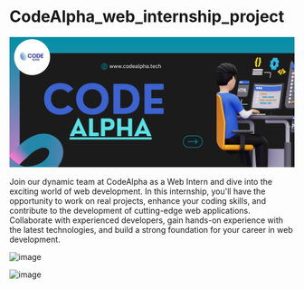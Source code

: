 # CodeAlpha_web_internship_project
![image](https://github.com/ironmercdanish/CODE_ALPHA_WEBDEVELOPEMENT_TASK/blob/main/302044194-ec7429e5-59f5-4743-b755-61d83b927901.png)


Join our dynamic team at CodeAlpha as a Web Intern and dive into the exciting world of web development. In this internship, you'll have the opportunity to work on real projects, enhance your coding skills, and contribute to the development of cutting-edge web applications. Collaborate with experienced developers, gain hands-on experience with the latest technologies, and build a strong foundation for your career in web development.

![image](https://github.com/ironmercdanish/CODE_ALPHA_WEBDEVELOPEMENT_TASK)


![image](https://github.com/ironmercdanish/CODE_ALPHA_WEBDEVELOPEMENT_TASK)
